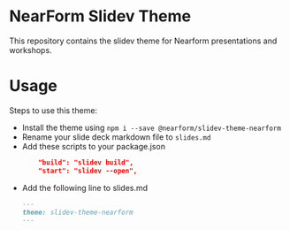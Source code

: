 # NearForm Slidev Theme

This repository contains the slidev theme for Nearform presentations and workshops.

# Usage

Steps to use this theme:
- Install the theme using `npm i --save @nearform/slidev-theme-nearform`
- Rename your slide deck markdown file to `slides.md`
- Add these scripts to your package.json
  ```json
      "build": "slidev build",
      "start": "slidev --open",
  ```
- Add the following line to slides.md
  ```md
  ---
  theme: slidev-theme-nearform
  ---
  ```
